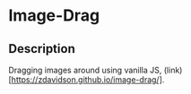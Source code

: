 # Image-Drag

## Description

Dragging images around using vanilla JS, (link)[https://zdavidson.github.io/image-drag/].

